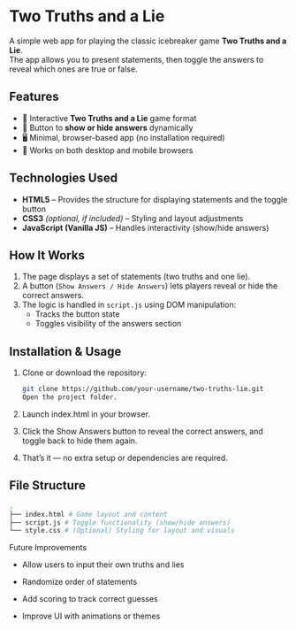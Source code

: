 # Two Truths and a Lie

A simple web app for playing the classic icebreaker game **Two Truths and a Lie**.  
The app allows you to present statements, then toggle the answers to reveal which ones are true or false.

## Features

- 🎲 Interactive **Two Truths and a Lie** game format
- 👀 Button to **show or hide answers** dynamically
- 🖥️ Minimal, browser-based app (no installation required)
- 📱 Works on both desktop and mobile browsers

## Technologies Used

- **HTML5** – Provides the structure for displaying statements and the toggle button
- **CSS3** _(optional, if included)_ – Styling and layout adjustments
- **JavaScript (Vanilla JS)** – Handles interactivity (show/hide answers)

## How It Works

1. The page displays a set of statements (two truths and one lie).
2. A button (`Show Answers / Hide Answers`) lets players reveal or hide the correct answers.
3. The logic is handled in `script.js` using DOM manipulation:
   - Tracks the button state
   - Toggles visibility of the answers section

## Installation & Usage

1. Clone or download the repository:

   ```bash
   git clone https://github.com/your-username/two-truths-lie.git
   Open the project folder.
   ```

2. Launch index.html in your browser.

3. Click the Show Answers button to reveal the correct answers, and toggle back to hide them again.

4. That’s it — no extra setup or dependencies are required.

## File Structure

```bash
.
├── index.html # Game layout and content
├── script.js # Toggle functionality (show/hide answers)
└── style.css # (Optional) Styling for layout and visuals
```

Future Improvements

- Allow users to input their own truths and lies

- Randomize order of statements

- Add scoring to track correct guesses

- Improve UI with animations or themes
